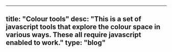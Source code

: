 
---
title: "Colour tools"
desc: "This is a set of javascript tools that explore the colour space in various ways.  These all require javascript enabled to work."
type: "blog"
---

